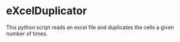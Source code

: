 # eXcelDuplicator
This python script reads an excel file and duplicates the cells a given number of times.
